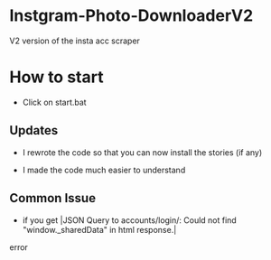 # Instgram-Photo-DownloaderV2
V2 version of the insta acc scraper

# How to start

- Click on start.bat

## Updates

- I rewrote the code so that you can now install the stories (if any)

- I made the code much easier to understand

## Common Issue

- if you get
|JSON Query to accounts/login/: Could not find "window._sharedData" in html response.|

error


